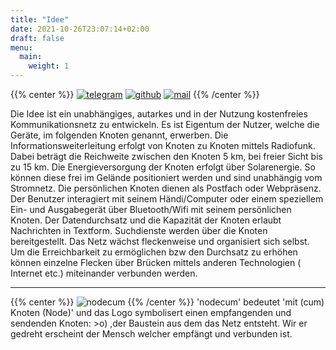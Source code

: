 ```yaml
---
title: "Idee"
date: 2021-10-26T23:07:14+02:00
draft: false
menu: 
  main:
    weight: 1
---
```

{{% center %}}
[![telegram](/images/telegram.png)](https://t.me/nodecum_de)
[![github](/images/github.png)](https://github.com/nodecum)
[![mail](/images/mail.png)](mailto:info@nodecum.org)
{{% /center %}}

Die Idee ist ein unabhängiges, autarkes und in der 
Nutzung kostenfreies Kommunikationsnetz zu entwickeln. 
Es ist Eigentum der Nutzer, welche die Geräte, 
im folgenden Knoten genannt, erwerben. Die 
Informationsweiterleitung erfolgt von Knoten zu Knoten 
mittels Radiofunk.
Dabei beträgt die Reichweite zwischen den Knoten 5 km, 
bei freier Sicht bis zu 15 km. 
Die Energieversorgung der Knoten erfolgt über 
Solarenergie. So können diese frei im Gelände 
positioniert werden und sind unabhängig vom Stromnetz. 
Die persönlichen Knoten dienen als Postfach oder 
Webpräsenz. Der Benutzer interagiert  mit seinem Händi/Computer 
oder einem speziellem Ein- und Ausgabegerät über Bluetooth/Wifi 
mit seinem persönlichen Knoten. Der Datendurchsatz und die Kapazität 
der Knoten erlaubt Nachrichten in Textform. Suchdienste werden über 
die Knoten bereitgestellt.
Das Netz wächst fleckenweise und organisiert sich 
selbst. Um die Erreichbarkeit zu ermöglichen bzw den Durchsatz zu 
erhöhen können einzelne Flecken über Brücken mittels anderen 
Technologien ( Internet etc.) miteinander verbunden werden.

***
{{% center %}}
 ![nodecum](/images/logo.png) 
{{% /center %}}
'nodecum' bedeutet 'mit (cum) Knoten (Node)' und das Logo symbolisert
einen empfangenden und sendenden Knoten: >o) ,der Baustein aus dem das
Netz entsteht. Wir er gedreht erscheint der Mensch welcher empfängt 
und verbunden ist.
